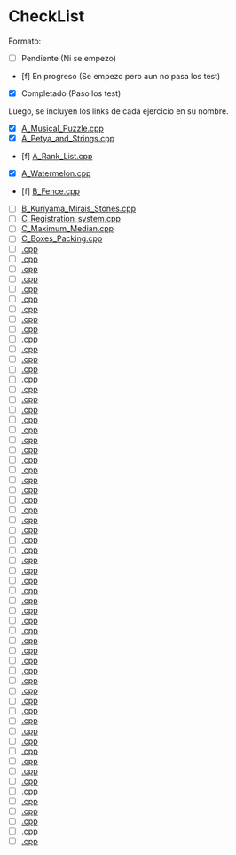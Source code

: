 # CheckList

Formato:

- [ ] Pendiente (Ni se empezo)
- [f] En progreso (Se empezo pero aun no pasa los test)
- [x] Completado (Paso los test)

Luego, se incluyen los links de cada ejercicio en su nombre.

- [x] [A_Musical_Puzzle.cpp](https://codeforces.com/contest/1833/problem/A)
- [x] [A_Petya_and_Strings.cpp](https://codeforces.com/contest/112/problem/A)
- [f] [A_Rank_List.cpp](https://codeforces.com/contest/166/problem/A)
- [x] [A_Watermelon.cpp](https://codeforces.com/problemset/problem/4/A)
- [f] [B_Fence.cpp](https://codeforces.com/problemset/problem/363/B)
- [ ] [B_Kuriyama_Mirais_Stones.cpp](https://codeforces.com/problemset/problem/433/B)
- [ ] [C_Registration_system.cpp](https://codeforces.com/contest/4/problem/C)
- [ ] [C_Maximum_Median.cpp](https://codeforces.com/contest/1201/problem/C)
- [ ] [C_Boxes_Packing.cpp](https://codeforces.com/contest/903/problem/C)
- [ ] [.cpp](https)
- [ ] [.cpp](https)
- [ ] [.cpp](https)
- [ ] [.cpp](https)
- [ ] [.cpp](https)
- [ ] [.cpp](https)
- [ ] [.cpp](https)
- [ ] [.cpp](https)
- [ ] [.cpp](https)
- [ ] [.cpp](https)
- [ ] [.cpp](https)
- [ ] [.cpp](https)
- [ ] [.cpp](https)
- [ ] [.cpp](https)
- [ ] [.cpp](https)
- [ ] [.cpp](https)
- [ ] [.cpp](https)
- [ ] [.cpp](https)
- [ ] [.cpp](https)
- [ ] [.cpp](https)
- [ ] [.cpp](https)
- [ ] [.cpp](https)
- [ ] [.cpp](https)
- [ ] [.cpp](https)
- [ ] [.cpp](https)
- [ ] [.cpp](https)
- [ ] [.cpp](https)
- [ ] [.cpp](https)
- [ ] [.cpp](https)
- [ ] [.cpp](https)
- [ ] [.cpp](https)
- [ ] [.cpp](https)
- [ ] [.cpp](https)
- [ ] [.cpp](https)
- [ ] [.cpp](https)
- [ ] [.cpp](https)
- [ ] [.cpp](https)
- [ ] [.cpp](https)
- [ ] [.cpp](https)
- [ ] [.cpp](https)
- [ ] [.cpp](https)
- [ ] [.cpp](https)
- [ ] [.cpp](https)
- [ ] [.cpp](https)
- [ ] [.cpp](https)
- [ ] [.cpp](https)
- [ ] [.cpp](https)
- [ ] [.cpp](https)
- [ ] [.cpp](https)
- [ ] [.cpp](https)
- [ ] [.cpp](https)
- [ ] [.cpp](https)
- [ ] [.cpp](https)
- [ ] [.cpp](https)
- [ ] [.cpp](https)
- [ ] [.cpp](https)
- [ ] [.cpp](https)
- [ ] [.cpp](https)
- [ ] [.cpp](https)
- [ ] [.cpp](https)
